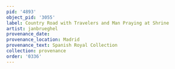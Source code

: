```yaml
---
pid: '4893'
object_pid: '3055'
label: Country Road with Travelers and Man Praying at Shrine
artist: janbrueghel
provenance_date:
provenance_location: Madrid
provenance_text: Spanish Royal Collection
collection: provenance
order: '0336'
---
```

